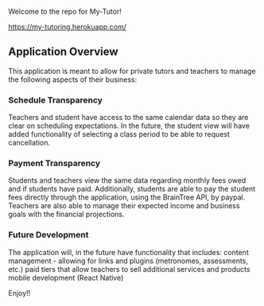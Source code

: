 Welcome to the repo for My-Tutor!

https://my-tutoring.herokuapp.com/

## Application Overview

This application is meant to allow for private tutors and teachers to manage the following aspects of their business:

### Schedule Transparency

Teachers and student have access to the same calendar data so they are clear on scheduling expectations.  In the future, the student view will have added functionality of selecting a class period to be able to request cancellation.

### Payment Transparency

Students and teachers view the same data regarding monthly fees owed and if students have paid.
Additionally, students are able to pay the student fees directly through the application, using the BrainTree API, by paypal.
Teachers are also able to manage their expected income and business goals with the financial projections.

### Future Development
The application will, in the future have functionality that includes:
content management - allowing for links and plugins (metronomes, assessments, etc.)
paid tiers that allow teachers to sell additional services and products
mobile development (React Native)

Enjoy!!
